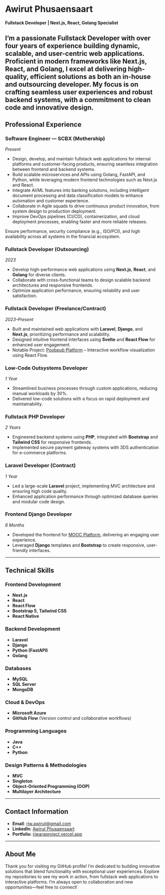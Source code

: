# Awirut Phusaensaart  
**Fullstack Developer | Next.js, React, Golang Specialist**

I’m a passionate Fullstack Developer with over four years of experience building dynamic, scalable, and user-centric web applications. Proficient in modern frameworks like Next.js, React, and Golang, I excel at delivering high-quality, efficient solutions as both an in-house and outsourcing developer. My focus is on crafting seamless user experiences and robust backend systems, with a commitment to clean code and innovative design.
---

## Professional Experience
### Software Engineer — SCBX (Mothership)
*Present*
- Design, develop, and maintain fullstack web applications for internal platforms and customer-facing products, ensuring seamless integration between frontend and backend systems.
- Build scalable microservices and APIs using Golang, FastAPI, and Python, while leveraging modern frontend technologies such as Next.js and React.
- Integrate AI/ML features into banking solutions, including intelligent document processing and data classification models to enhance automation and customer experience.
- Collaborate in Agile squads to drive continuous product innovation, from system design to production deployment.
- Improve DevOps pipelines (CI/CD), containerization, and cloud deployment processes, enabling faster and more reliable releases.

Ensure performance, security compliance (e.g., ISO/PCI), and high availability across all systems in the financial ecosystem.
### Fullstack Developer (Outsourcing)  
*2023*  
- Develop high-performance web applications using **Next.js**, **React**, and **Golang** for diverse clients.  
- Collaborate with cross-functional teams to design scalable backend architectures and responsive frontends.  
- Optimize application performance, ensuring reliability and user satisfaction.

### Fullstack Developer (Freelance/Contract)  
*2023–Present*  
- Built and maintained web applications with **Laravel**, **Django**, and **Next.js**, prioritizing performance and scalability.  
- Designed intuitive frontend interfaces using **Svelte** and **React Flow** for enhanced user engagement.  
- Notable Project: [Poobpub Platform](https://poobpub.aiat.or.th/) – Interactive workflow visualization using React Flow.

### Low-Code Outsystems Developer  
*1 Year*  
- Streamlined business processes through custom applications, reducing manual workloads by 30%.  
- Delivered low-code solutions with a focus on rapid deployment and maintainability.

### Fullstack PHP Developer  
*2 Years*  
- Engineered backend systems using **PHP**, integrated with **Bootstrap** and **Tailwind CSS** for responsive frontends.  
- Implemented secure payment gateway systems with 3DS authentication for e-commerce platforms.

### Laravel Developer (Contract)  
*1 Year*  
- Led a large-scale **Laravel** project, implementing MVC architecture and ensuring high code quality.  
- Enhanced application performance through optimized database queries and modular code design.

### Frontend Django Developer  
*6 Months*  
- Developed the frontend for [MOOC Platform](https://mooc.aiat.or.th/), delivering an engaging user experience.  
- Leveraged **Django** templates and **Bootstrap** to create responsive, user-friendly interfaces.

---

## Technical Skills

### Frontend Development  
- **Next.js**
- **React** 
- **React Flow** 
- **Bootstrap 5**, **Tailwind CSS**  
- **React Native**

### Backend Development  
- **Laravel**  
- **Django**  
- **Python (FastAPI)**  
- **Golang**

### Databases  
- **MySQL**  
- **SQL Server**  
- **MongoDB**

### Cloud & DevOps  
- **Microsoft Azure**  
- **GitHub Flow** (Version control and collaborative workflows)

### Programming Languages  
- **Java**  
- **C++**  
- **Python**

### Design Patterns & Methodologies  
- **MVC**  
- **Singleton**  
- **Object-Oriented Programming (OOP)**  
- **Multilayer Architecture**

---

## Contact Information

- **Email**: [riw.awirut@gmail.com](mailto:riw.awirut@gmail.com)  
- **LinkedIn**: [Awirut Phusaensaart](https://www.linkedin.com/in/awirut-phusaensaart-30b59515a)  
- **Portfolio**: [riwaraproject.vercel.app](https://riwaraproject.vercel.app)  

---

## About Me

Thank you for visiting my GitHub profile! I’m dedicated to building innovative solutions that blend functionality with exceptional user experiences. Explore my repositories to see my work in action, from fullstack web applications to interactive platforms. I’m always open to collaboration and new opportunities—feel free to connect!
